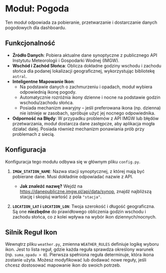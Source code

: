 # Moduł: Pogoda

Ten moduł odpowiada za pobieranie, przetwarzanie i dostarczanie danych pogodowych dla dashboardu.

## Funkcjonalność

- **Źródło Danych**: Pobiera aktualne dane synoptyczne z publicznego API Instytutu Meteorologii i Gospodarki Wodnej (IMGW).
- **Wschód i Zachód Słońca**: Oblicza dokładne godziny wschodu i zachodu słońca dla podanej lokalizacji geograficznej, wykorzystując bibliotekę `astral`.
- **Inteligentne Mapowanie Ikon**:
  - Na podstawie danych o zachmurzeniu i opadach, moduł wybiera odpowiednią ikonę pogody.
  - Automatycznie rozróżnia ikony dzienne i nocne na podstawie godzin wschodu/zachodu słońca.
  - Posiada mechanizm awaryjny – jeśli preferowana ikona (np. dzienna) nie istnieje w zasobach, spróbuje użyć jej nocnego odpowiednika.
- **Odporność na Błędy**: W przypadku problemów z API IMGW lub błędów przetwarzania, moduł dostarcza dane zastępcze, aby aplikacja mogła działać dalej. Posiada również mechanizm ponawiania prób przy problemach z siecią.

## Konfiguracja

Konfiguracja tego modułu odbywa się w głównym pliku `config.py`.

1.  **`IMGW_STATION_NAME`**: Nazwa stacji synoptycznej, z której mają być pobierane dane. Musi dokładnie odpowiadać nazwie z API.
    - **Jak znaleźć nazwę?** Wejdź na https://danepubliczne.imgw.pl/api/data/synop, znajdź najbliższą stację i skopiuj wartość z pola `"stacja"`.

2.  **`LOCATION_LAT` i `LOCATION_LON`**: Twoja szerokość i długość geograficzna. Są one **niezbędne** do prawidłowego obliczenia godzin wschodu i zachodu słońca, co z kolei wpływa na wybór ikon dziennych/nocnych.

## Silnik Reguł Ikon

Wewnątrz pliku `weather.py`, zmienna `WEATHER_RULES` definiuje logikę wyboru ikon. Jest to lista reguł, gdzie każda reguła sprawdza określony warunek (np. `suma_opadu > 0`). Pierwsza spełniona reguła determinuje, która ikona zostanie użyta. Możesz modyfikować lub dodawać nowe reguły, jeśli chcesz dostosować mapowanie ikon do swoich potrzeb.
